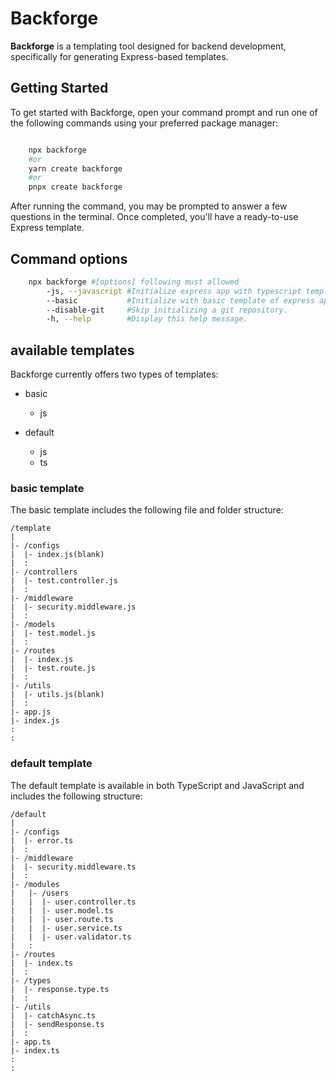 # Backforge

**Backforge** is a templating tool designed for backend development, specifically for generating Express-based templates.

## Getting Started

To get started with Backforge, open your command prompt and run one of the following commands using your preferred package manager:

```bash

    npx backforge
    #or
    yarn create backforge
    #or
    pnpx create backforge

```
After running the command, you may be prompted to answer a few questions in the terminal. Once completed, you'll have a ready-to-use Express template.

## Command options

```bash
    npx backforge #[options] following must allowed
        -js, --javascript #Initialize express app with typescript template
        --basic           #Initialize with basic template of express app
        --disable-git     #Skip initializing a git repository.
        -h, --help        #Display this help message.
```

## available templates

Backforge currently offers two types of templates:

* basic
    - js

* default
    - js
    - ts

### basic template

The basic template includes the following file and folder structure:

    /template
    |
    |- /configs
    |  |- index.js(blank)
    |  :
    |- /controllers
    |  |- test.controller.js
    |  :
    |- /middleware
    |  |- security.middleware.js
    |  :
    |- /models
    |  |- test.model.js
    |  :
    |- /routes
    |  |- index.js
    |  |- test.route.js
    |  :
    |- /utils
    |  |- utils.js(blank)
    |  :
    |- app.js
    |- index.js
    :
    :

### default template

The default template is available in both TypeScript and JavaScript and includes the following structure:

    /default
    |
    |- /configs
    |  |- error.ts
    |  :
    |- /middleware
    |  |- security.middleware.ts
    |  :
    |- /modules
    |   |- /users
    |   |  |- user.controller.ts
    |   |  |- user.model.ts
    |   |  |- user.route.ts
    |   |  |- user.service.ts
    |   |  |- user.validator.ts
    |   :
    |- /routes
    |  |- index.ts
    |  :
    |- /types
    |  |- response.type.ts
    |  :
    |- /utils
    |  |- catchAsync.ts
    |  |- sendResponse.ts
    |  :
    |- app.ts
    |- index.ts
    :
    :
